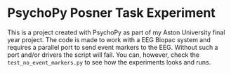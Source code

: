 # PsychoPy Posner Task Experiment
This is a project created with PsychoPy as part of my Aston University final year project. The code is made to work with a EEG Biopac system and requires a parallel port to send event markers to the EEG. Without such a port and/or drivers the script will fail. You can, however, check the `test_no_event_markers.py` to see how the experiments looks and runs. 
